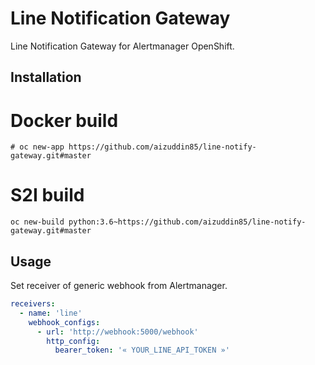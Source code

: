 # Line Notification Gateway #

Line Notification Gateway for Alertmanager OpenShift.

## Installation ##

# Docker build

```
# oc new-app https://github.com/aizuddin85/line-notify-gateway.git#master
```

# S2I build

```
oc new-build python:3.6~https://github.com/aizuddin85/line-notify-gateway.git#master
```


## Usage ##

Set receiver of generic webhook from Alertmanager.

```yaml
receivers:
  - name: 'line'
    webhook_configs:
      - url: 'http://webhook:5000/webhook'
        http_config:
          bearer_token: '« YOUR_LINE_API_TOKEN »'
```
